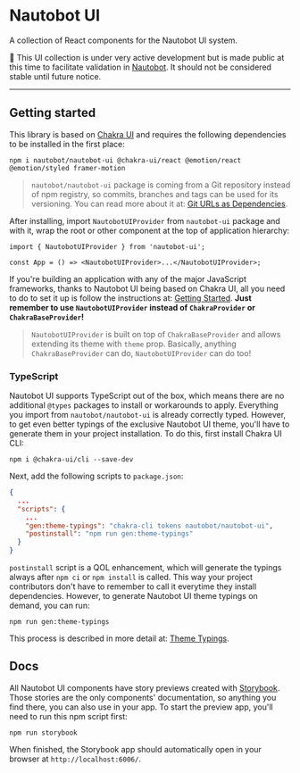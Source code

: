 # Nautobot UI

A collection of React components for the Nautobot UI system.

🚧 This UI collection is under very active development but is made public at this time to facilitate validation in [Nautobot](https://github.com/nautobot/nautobot). It should not be considered stable until future notice.

---

## Getting started

This library is based on [Chakra UI](https://chakra-ui.com/) and requires the
following dependencies to be installed in the first place:

```shell
npm i nautobot/nautobot-ui @chakra-ui/react @emotion/react @emotion/styled framer-motion
```

> `nautobot/nautobot-ui` package is coming from a Git repository instead of npm
> registry, so commits, branches and tags can be used for its versioning. You can
> read more about it at:
> [Git URLs as Dependencies](https://docs.npmjs.com/cli/v9/configuring-npm/package-json#git-urls-as-dependencies).

After installing, import `NautobotUIProvider` from `nautobot-ui` package and
with it, wrap the root or other component at the top of application hierarchy:

```tsx
import { NautobotUIProvider } from 'nautobot-ui';

const App = () => <NautobotUIProvider>...</NautobotUIProvider>;
```

If you're building an application with any of the major JavaScript frameworks,
thanks to Nautobot UI being based on Chakra UI, all you need to do to set it up
is follow the instructions at:
[Getting Started](https://chakra-ui.com/getting-started).
**Just remember to use `NautobotUIProvider` instead of `ChakraProvider` or
`ChakraBaseProvider`!**

> `NautobotUIProvider` is built on top of `ChakraBaseProvider` and allows
> extending its theme with `theme` prop. Basically, anything `ChakraBaseProvider`
> can do, `NautobotUIProvider` can do too!

### TypeScript

Nautobot UI supports TypeScript out of the box, which means there are no
additional `@types` packages to install or workarounds to apply. Everything
you import from `nautobot/nautobot-ui` is already correctly typed. However,
to get even better typings of the exclusive Nautobot UI theme, you'll have to
generate them in your project installation. To do this, first install Chakra UI
CLI:

```shell
npm i @chakra-ui/cli --save-dev
```

Next, add the following scripts to `package.json`:

```json
{
  ...
  "scripts": {
    ...
    "gen:theme-typings": "chakra-cli tokens nautobot/nautobot-ui",
    "postinstall": "npm run gen:theme-typings"
  }
}
```

`postinstall` script is a QOL enhancement, which will generate the typings
always after `npm ci` or `npm install` is called. This way your project
contributors don't have to remember to call it everytime they install
dependencies. However, to generate Nautobot UI theme typings on demand, you can
run:

```shell
npm run gen:theme-typings
```

This process is described in more detail at:
[Theme Typings](https://chakra-ui.com/docs/styled-system/advanced-theming#theme-typings).

## Docs

All Nautobot UI components have story previews created with
[Storybook](https://storybook.js.org/). Those stories are the only components'
documentation, so anything you find there, you can also use in your app. To
start the preview app, you'll need to run this npm script first:

```shell
npm run storybook
```

When finished, the Storybook app should automatically open in your browser at
`http://localhost:6006/`.
